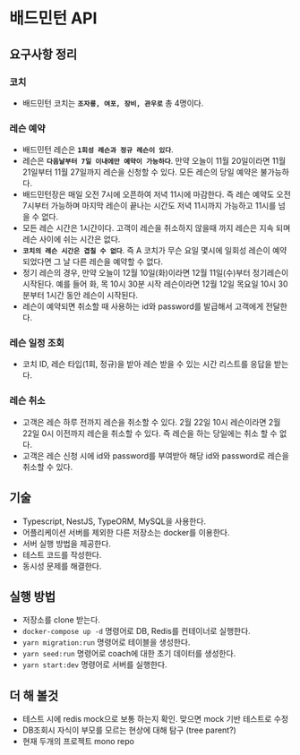 # 배드민턴 API

## 요구사항 정리

### 코치

- 배드민턴 코치는 **`조자룡, 여포, 장비, 관우로`** 총 4명이다.

### 레슨 예약

- 배드민턴 레슨은 **`1회성 레슨과 정규 레슨이 있다`**.
- 레슨은 **`다음날부터 7일 이내에만 예약이 가능하다`**. 만약 오늘이 11월 20일이라면 11월 21일부터 11월 27일까지 레슨을 신청할 수 있다. 모든 레슨의 당일 예약은 불가능하다.
- 배드민턴장은 매일 오전 7시에 오픈하여 저녁 11시에 마감한다. 즉 레슨 예약도 오전 7시부터 가능하며 마지막 레슨이 끝나는 시간도 저녁 11시까지 가능하고 11시를 넘을 수 없다.
- 모든 레슨 시간은 1시간이다. 고객이 레슨을 취소하지 않을때 까지 레슨은 지속 되며 레슨 사이에 쉬는 시간은 없다.
- **`코치의 레슨 시간은 겹칠 수 없다`**. 즉 A 코치가 무슨 요일 몇시에 일회성 레슨이 예약되었다면 그 날 다른 레슨을 예약할 수 없다.
- 정기 레슨의 경우, 만약 오늘이 12월 10일(화)이라면 12월 11일(수)부터 정기레슨이 시작된다. 예를 들어 화, 목 10시 30분 시작 레슨이라면 12월 12일 목요일 10시 30분부터 1시간 동안 레슨이 시작된다.
- 레슨이 예약되면 취소할 때 사용하는 id와 password를 발급해서 고객에게 전달한다.

### 레슨 일정 조회

- 코치 ID, 레슨 타입(1회, 정규)을 받아 레슨 받을 수 있는 시간 리스트를 응답을 받는다.

### 레슨 취소

- 고객은 레슨 하루 전까지 레슨을 취소할 수 있다. 2월 22일 10시 레슨이라면 2월 22일 0시 이전까지 레슨을 취소할 수 있다. 즉 레슨을 하는 당일에는 취소 할 수 없다.
- 고객은 레슨 신청 시에 id와 password를 부여받아 해당 id와 password로 레슨을 취소할 수 있다.

## 기술

- Typescript, NestJS, TypeORM, MySQL을 사용한다.
- 어플리케이션 서버를 제외한 다른 저장소는 docker를 이용한다.
- 서버 실행 방법을 제공한다.
- 테스트 코드를 작성한다.
- 동시성 문제를 해결한다.

## 실행 방법

- 저장소를 clone 받는다.
- `docker-compose up -d` 명령어로 DB, Redis를 컨테이너로 실행한다.
- `yarn migration:run` 명령어로 테이블을 생성한다.
- `yarn seed:run` 명령어로 coach에 대한 초기 데이터를 생성한다.
- `yarn start:dev` 명령어로 서버를 실행한다.

## 더 해 볼것

- 테스트 시에 redis mock으로 보통 하는지 확인. 맞으면 mock 기반 테스트로 수정
- DB조회시 자식이 부모를 모르는 현상에 대해 탐구 (tree parent?)
- 현재 두개의 프로젝트 mono repo
